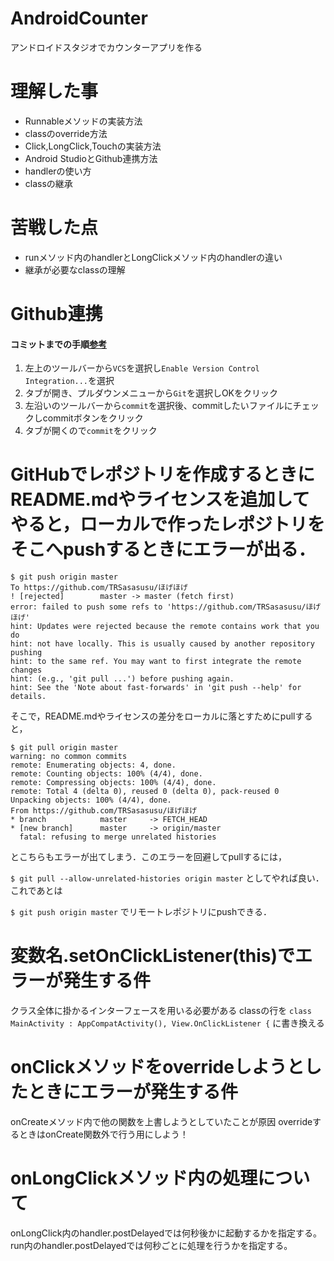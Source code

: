 # AndroidCounter
アンドロイドスタジオでカウンターアプリを作る

# 理解した事
- Runnableメソッドの実装方法
- classのoverride方法
- Click,LongClick,Touchの実装方法
- Android StudioとGithub連携方法
- handlerの使い方
- classの継承

# 苦戦した点
- runメソッド内のhandlerとLongClickメソッド内のhandlerの違い
- 継承が必要なclassの理解

# Github連携
#### コミットまでの手順[参考](https://inomacreate.com/androidstudio-git/)
1. 左上のツールバーから`VCS`を選択し`Enable Version Control Integration...`を選択
2. タブが開き、プルダウンメニューから`Git`を選択しOKをクリック
3. 左沿いのツールバーから`commit`を選択後、commitしたいファイルにチェックしcommitボタンをクリック
4. タブが開くので`commit`をクリック

# GitHubでレポジトリを作成するときにREADME.mdやライセンスを追加してやると，ローカルで作ったレポジトリをそこへpushするときにエラーが出る．
```
$ git push origin master
To https://github.com/TRSasasusu/ほげほげ
! [rejected]        master -> master (fetch first)
error: failed to push some refs to 'https://github.com/TRSasasusu/ほげほげ'
hint: Updates were rejected because the remote contains work that you do
hint: not have locally. This is usually caused by another repository pushing
hint: to the same ref. You may want to first integrate the remote changes
hint: (e.g., 'git pull ...') before pushing again.
hint: See the 'Note about fast-forwards' in 'git push --help' for details.
```
そこで，README.mdやライセンスの差分をローカルに落とすためにpullすると，
```
$ git pull origin master
warning: no common commits
remote: Enumerating objects: 4, done.
remote: Counting objects: 100% (4/4), done.
remote: Compressing objects: 100% (4/4), done.
remote: Total 4 (delta 0), reused 0 (delta 0), pack-reused 0
Unpacking objects: 100% (4/4), done.
From https://github.com/TRSasasusu/ほげほげ
* branch            master     -> FETCH_HEAD
* [new branch]      master     -> origin/master
  fatal: refusing to merge unrelated histories
 ```
  とこちらもエラーが出てしまう．このエラーを回避してpullするには，

`$ git pull --allow-unrelated-histories origin master`
としてやれば良い．これであとは

`$ git push origin master`
でリモートレポジトリにpushできる．

# 変数名.setOnClickListener(this)でエラーが発生する件
クラス全体に掛かるインターフェースを用いる必要がある
classの行を `class MainActivity : AppCompatActivity(), View.OnClickListener {` に書き換える

# onClickメソッドをoverrideしようとしたときにエラーが発生する件
onCreateメソッド内で他の関数を上書しようとしていたことが原因
overrideするときはonCreate関数外で行う用にしよう！

# onLongClickメソッド内の処理について
onLongClick内のhandler.postDelayedでは何秒後かに起動するかを指定する。
run内のhandler.postDelayedでは何秒ごとに処理を行うかを指定する。